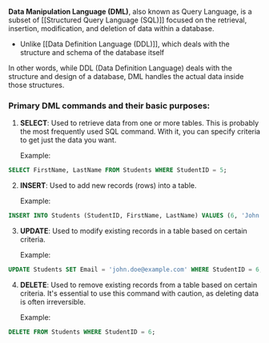 **Data Manipulation Language (DML)**, also known as Query Language, is a subset of [[Structured Query Language (SQL)]] focused on the retrieval, insertion, modification, and deletion of data within a database. 
- Unlike [[Data Definition Language (DDL)]], which deals with the structure and schema of the database itself 

In other words, while DDL (Data Definition Language) deals with the structure and design of a database, DML handles the actual data inside those structures.

### Primary DML commands and their basic purposes:
1. **SELECT**: Used to retrieve data from one or more tables. This is probably the most frequently used SQL command. With it, you can specify criteria to get just the data you want.
    
    Example:
``` SQL
SELECT FirstName, LastName FROM Students WHERE StudentID = 5;
```

2. **INSERT**: Used to add new records (rows) into a table.
    
    Example:
``` SQL
INSERT INTO Students (StudentID, FirstName, LastName) VALUES (6, 'John', 'Doe');
```

3. **UPDATE**: Used to modify existing records in a table based on certain criteria.
    
    Example:
``` SQL
UPDATE Students SET Email = 'john.doe@example.com' WHERE StudentID = 6;
```

4. **DELETE**: Used to remove existing records from a table based on certain criteria. It's essential to use this command with caution, as deleting data is often irreversible.
    
    Example:
``` SQL
DELETE FROM Students WHERE StudentID = 6;
```